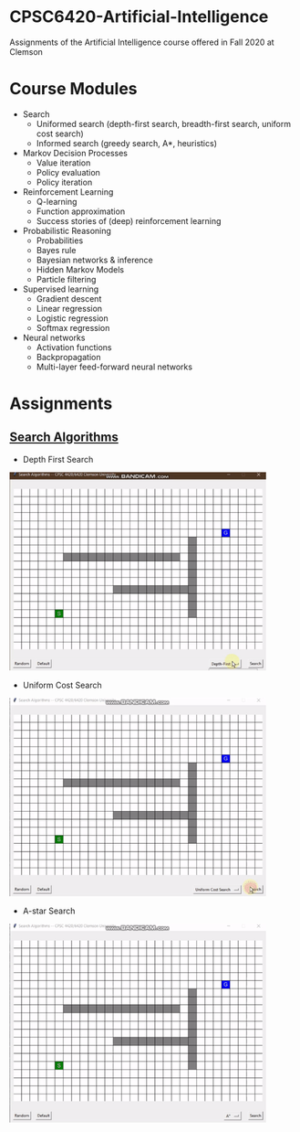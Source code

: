 # CPSC6420-Artificial-Intelligence
Assignments of the Artificial Intelligence course offered in Fall 2020 at Clemson

# Course Modules
- Search
  - Uniformed search (depth-first search, breadth-first search, uniform cost search)
  - Informed search (greedy search, A*, heuristics) 
- Markov Decision Processes
  - Value iteration
  - Policy evaluation
  - Policy iteration
- Reinforcement Learning
  - Q-learning
  - Function approximation
  - Success stories of (deep) reinforcement learning 
- Probabilistic Reasoning
  - Probabilities
  - Bayes rule
  - Bayesian networks & inference
  - Hidden Markov Models
  - Particle filtering
- Supervised learning
  - Gradient descent
  - Linear regression
  - Logistic regression
  - Softmax regression
- Neural networks
  - Activation functions
  - Backpropagation
  - Multi-layer feed-forward neural networks

# Assignments
## [Search Algorithms](https://github.com/anaskhan496/CPSC6420-Artificial-Intelligence/tree/master/1-Search-Algorithms)

- Depth First Search
 <img src="https://github.com/anaskhan496/CPSC6420-Artificial-Intelligence/blob/master/1-Search-Algorithms/Depth-first-search.gif" width="450" />
 
- Uniform Cost Search
 <img src="https://github.com/anaskhan496/CPSC6420-Artificial-Intelligence/blob/master/1-Search-Algorithms/Uniform-cost-search.gif" width="450" />
 
- A-star Search
 <img src="https://github.com/anaskhan496/CPSC6420-Artificial-Intelligence/blob/master/1-Search-Algorithms/Astar-search.gif" width="450" />

